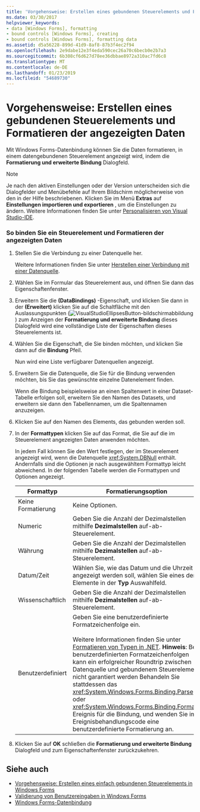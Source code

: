 ```yaml
---
title: 'Vorgehensweise: Erstellen eines gebundenen Steuerelements und Formatieren der angezeigten Daten'
ms.date: 03/30/2017
helpviewer_keywords:
- data [Windows Forms], formatting
- bound controls [Windows Forms], creating
- bound controls [Windows Forms], formatting data
ms.assetid: d5a56228-899d-41d9-8af8-87b3f4ec2f94
ms.openlocfilehash: 2e9dabe12e3f4eda590cec26a70c6becb0e2b7a3
ms.sourcegitcommit: 6b308cf6d627d78ee36dbbae8972a310ac7fd6c8
ms.translationtype: MT
ms.contentlocale: de-DE
ms.lasthandoff: 01/23/2019
ms.locfileid: "54689730"
---
```

# <a name="how-to-create-a-bound-control-and-format-the-displayed-data"></a>Vorgehensweise: Erstellen eines gebundenen Steuerelements und Formatieren der angezeigten Daten
Mit Windows Forms-Datenbindung können Sie die Daten formatieren, in einem datengebundenen Steuerelement angezeigt wird, indem die **Formatierung und erweiterte Bindung** Dialogfeld.  
  
> [!NOTE]
>  Je nach den aktiven Einstellungen oder der Version unterscheiden sich die Dialogfelder und Menübefehle auf Ihrem Bildschirm möglicherweise von den in der Hilfe beschriebenen. Klicken Sie im Menü **Extras** auf **Einstellungen importieren und exportieren** , um die Einstellungen zu ändern. Weitere Informationen finden Sie unter [Personalisieren von Visual Studio-IDE](/visualstudio/ide/personalizing-the-visual-studio-ide).  
  
### <a name="to-bind-a-control-and-format-the-displayed-data"></a>So binden Sie ein Steuerelement und Formatieren der angezeigten Daten  
  
1.  Stellen Sie die Verbindung zu einer Datenquelle her.  
  
     Weitere Informationen finden Sie unter [Herstellen einer Verbindung mit einer Datenquelle](../../../docs/framework/data/adonet/connecting-to-a-data-source.md).  
  
2.  Wählen Sie im Formular das Steuerelement aus, und öffnen Sie dann das Eigenschaftenfenster.  
  
3.  Erweitern Sie die **(DataBindings)** -Eigenschaft, und klicken Sie dann in der **(Erweitert)** klicken Sie auf die Schaltfläche mit den Auslassungspunkten (![VisualStudioEllipsesButton-bildschirmabbildung](../../../docs/framework/winforms/media/vbellipsesbutton.png " VbEllipsesButton")) zum Anzeigen der **Formatierung und erweiterte Bindung** dieses Dialogfeld wird eine vollständige Liste der Eigenschaften dieses Steuerelements ist.  
  
4.  Wählen Sie die Eigenschaft, die Sie binden möchten, und klicken Sie dann auf die **Bindung** Pfeil.  
  
     Nun wird eine Liste verfügbarer Datenquellen angezeigt.  
  
5.  Erweitern Sie die Datenquelle, die Sie für die Bindung verwenden möchten, bis Sie das gewünschte einzelne Datenelement finden.  
  
     Wenn die Bindung beispielsweise an einen Spaltenwert in einer Dataset-Tabelle erfolgen soll, erweitern Sie den Namen des Datasets, und erweitern sie dann den Tabellennamen, um die Spaltennamen anzuzeigen.  
  
6.  Klicken Sie auf den Namen des Elements, das gebunden werden soll.  
  
7.  In der **Formattypen** klicken Sie auf das Format, die Sie auf die im Steuerelement angezeigten Daten anwenden möchten.  
  
     In jedem Fall können Sie den Wert festlegen, der im Steuerelement angezeigt wird, wenn die Datenquelle <xref:System.DBNull> enthält. Andernfalls sind die Optionen je nach ausgewähltem Formattyp leicht abweichend. In der folgenden Tabelle werden die Formattypen und Optionen angezeigt.  
  
    |Formattyp|Formatierungsoption|  
    |-----------------|-----------------------|  
    |Keine Formatierung|Keine Optionen.|  
    |Numeric|Geben Sie die Anzahl der Dezimalstellen mithilfe **Dezimalstellen** auf-ab-Steuerelement.|  
    |Währung|Geben Sie die Anzahl der Dezimalstellen mithilfe **Dezimalstellen** auf-ab-Steuerelement.|  
    |Datum/Zeit|Wählen Sie, wie das Datum und die Uhrzeit angezeigt werden soll, wählen Sie eines der Elemente in der **Typ** Auswahlfeld.|  
    |Wissenschaftlich|Geben Sie die Anzahl der Dezimalstellen mithilfe **Dezimalstellen** auf-ab-Steuerelement.|  
    |Benutzerdefiniert|Geben Sie eine benutzerdefinierte Formatzeichenfolge ein.<br /><br /> Weitere Informationen finden Sie unter [Formatieren von Typen in .NET](../../../docs/standard/base-types/formatting-types.md). **Hinweis**:  Bei benutzerdefinierten Formatzeichenfolgen kann ein erfolgreicher Roundtrip zwischen Datenquelle und gebundenem Steuerelement nicht garantiert werden  Behandeln Sie stattdessen das <xref:System.Windows.Forms.Binding.Parse>- oder <xref:System.Windows.Forms.Binding.Format>-Ereignis für die Bindung, und wenden Sie im Ereignisbehandlungscode eine benutzerdefinierte Formatierung an.|  
  
8.  Klicken Sie auf **OK** schließen die **Formatierung und erweiterte Bindung** Dialogfeld und zum Eigenschaftenfenster zurückzukehren.  
  
## <a name="see-also"></a>Siehe auch
- [Vorgehensweise: Erstellen eines einfach gebundenen Steuerelements in Windows Forms](../../../docs/framework/winforms/how-to-create-a-simple-bound-control-on-a-windows-form.md)
- [Validierung von Benutzereingaben in Windows Forms](../../../docs/framework/winforms/user-input-validation-in-windows-forms.md)
- [Windows Forms-Datenbindung](../../../docs/framework/winforms/windows-forms-data-binding.md)

